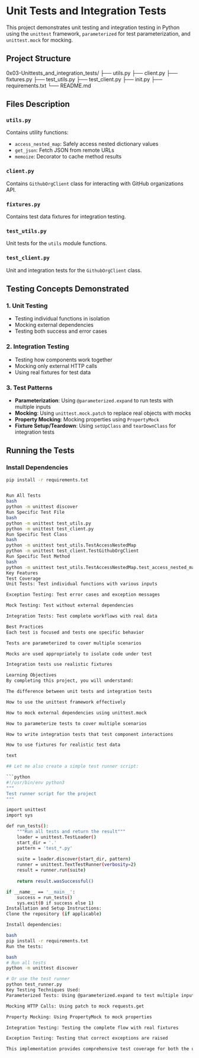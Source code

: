 # Unit Tests and Integration Tests

This project demonstrates unit testing and integration testing in Python using the `unittest` framework, `parameterized` for test parameterization, and `unittest.mock` for mocking.

## Project Structure
0x03-Unittests_and_integration_tests/
├── utils.py
├── client.py
├── fixtures.py
├── test_utils.py
├── test_client.py
├── init.py
├── requirements.txt
└── README.md


## Files Description

### `utils.py`
Contains utility functions:
- `access_nested_map`: Safely access nested dictionary values
- `get_json`: Fetch JSON from remote URLs
- `memoize`: Decorator to cache method results

### `client.py`
Contains `GithubOrgClient` class for interacting with GitHub organizations API.

### `fixtures.py`
Contains test data fixtures for integration testing.

### `test_utils.py`
Unit tests for the `utils` module functions.

### `test_client.py`
Unit and integration tests for the `GithubOrgClient` class.

## Testing Concepts Demonstrated

### 1. Unit Testing
- Testing individual functions in isolation
- Mocking external dependencies
- Testing both success and error cases

### 2. Integration Testing
- Testing how components work together
- Mocking only external HTTP calls
- Using real fixtures for test data

### 3. Test Patterns
- **Parameterization**: Using `@parameterized.expand` to run tests with multiple inputs
- **Mocking**: Using `unittest.mock.patch` to replace real objects with mocks
- **Property Mocking**: Mocking properties using `PropertyMock`
- **Fixture Setup/Teardown**: Using `setUpClass` and `tearDownClass` for integration tests

## Running the Tests

### Install Dependencies
```bash
pip install -r requirements.txt


Run All Tests
bash
python -m unittest discover
Run Specific Test File
bash
python -m unittest test_utils.py
python -m unittest test_client.py
Run Specific Test Class
bash
python -m unittest test_utils.TestAccessNestedMap
python -m unittest test_client.TestGithubOrgClient
Run Specific Test Method
bash
python -m unittest test_utils.TestAccessNestedMap.test_access_nested_map
Key Features
Test Coverage
Unit Tests: Test individual functions with various inputs

Exception Testing: Test error cases and exception messages

Mock Testing: Test without external dependencies

Integration Tests: Test complete workflows with real data

Best Practices
Each test is focused and tests one specific behavior

Tests are parameterized to cover multiple scenarios

Mocks are used appropriately to isolate code under test

Integration tests use realistic fixtures

Learning Objectives
By completing this project, you will understand:

The difference between unit tests and integration tests

How to use the unittest framework effectively

How to mock external dependencies using unittest.mock

How to parameterize tests to cover multiple scenarios

How to write integration tests that test component interactions

How to use fixtures for realistic test data

text

## Let me also create a simple test runner script:

```python
#!/usr/bin/env python3
"""
Test runner script for the project
"""

import unittest
import sys

def run_tests():
    """Run all tests and return the result"""
    loader = unittest.TestLoader()
    start_dir = '.'
    pattern = 'test_*.py'
    
    suite = loader.discover(start_dir, pattern)
    runner = unittest.TextTestRunner(verbosity=2)
    result = runner.run(suite)
    
    return result.wasSuccessful()

if __name__ == '__main__':
    success = run_tests()
    sys.exit(0 if success else 1)
Installation and Setup Instructions:
Clone the repository (if applicable)

Install dependencies:

bash
pip install -r requirements.txt
Run the tests:

bash
# Run all tests
python -m unittest discover

# Or use the test runner
python test_runner.py
Key Testing Techniques Used:
Parameterized Tests: Using @parameterized.expand to test multiple inputs

Mocking HTTP Calls: Using patch to mock requests.get

Property Mocking: Using PropertyMock to mock properties

Integration Testing: Testing the complete flow with real fixtures

Exception Testing: Testing that correct exceptions are raised

This implementation provides comprehensive test coverage for both the utility functions and the GitHub client, demonstrating proper unit testing and integration testing practices.


